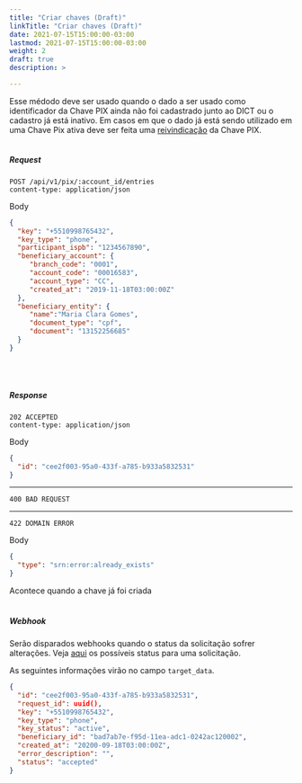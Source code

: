 ```yaml
---
title: "Criar chaves (Draft)"
linkTitle: "Criar chaves (Draft)"
date: 2021-07-15T15:00:00-03:00
lastmod: 2021-07-15T15:00:00-03:00
weight: 2
draft: true
description: >

---
```

Esse médodo deve ser usado quando o dado a ser usado como identificador da Chave PIX ainda não foi cadastrado junto ao DICT ou o cadastro já está inativo. Em casos em que o dado já está sendo utilizado em uma Chave Pix ativa deve ser feita uma [reivindicação](https://stone-co.github.io/docs/pix/chaves-pix/reivindicar/) da Chave PIX. 
<br><br>

##### **Request**

```
POST /api/v1/pix/:account_id/entries
content-type: application/json
```
Body
```json
{
  "key": "+5510998765432", 
  "key_type": "phone", 
  "participant_ispb": "1234567890",
  "beneficiary_account": {
     "branch_code": "0001",
     "account_code": "00016583",
     "account_type": "CC",
     "created_at": "2019-11-18T03:00:00Z"
  },
  "beneficiary_entity": {
     "name":"Maria Clara Gomes",
     "document_type": "cpf",
     "document": "13152256685"
  }
}
```
<br> <br> 

##### **Response**

```
202 ACCEPTED
content-type: application/json
```
Body
```json
{
  "id": "cee2f003-95a0-433f-a785-b933a5832531"
}
```

---

```
400 BAD REQUEST
```

---

```
422 DOMAIN ERROR
```

Body
```json
{
  "type": "srn:error:already_exists"
}
```
Acontece quando a chave já foi criada
<br> <br> 


##### **Webhook**

Serão disparados webhooks quando o status da solicitação sofrer alterações. Veja [aqui](https://stone-co.github.io/docs/pix/chaves-pix/status/#status-das-solicita%C3%A7%C3%B5es-cria%C3%A7%C3%A3o-e-exclus%C3%A3o) os possíveis status para uma solicitação.

As seguintes informações virão no campo `target_data`.

```json
{
  "id": "cee2f003-95a0-433f-a785-b933a5832531",
  "request_id": uuid(),
  "key": "+5510998765432",
  "key_type": "phone",
  "key_status": "active",
  "beneficiary_id": "bad7ab7e-f95d-11ea-adc1-0242ac120002",
  "created_at": "20200-09-18T03:00:00Z",
  "error_description": "",
  "status": "accepted"
}
```
<br> <br> 
